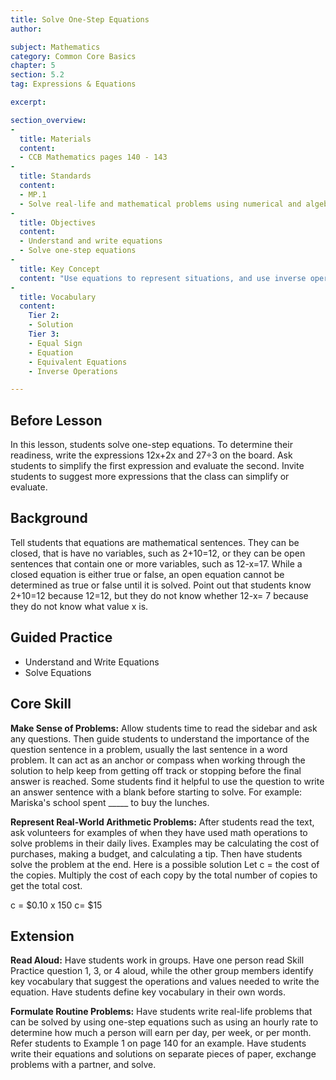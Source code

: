 ```yaml
---
title: Solve One-Step Equations
author:

subject: Mathematics
category: Common Core Basics
chapter: 5
section: 5.2
tag: Expressions & Equations

excerpt:

section_overview:
-
  title: Materials
  content:
  - CCB Mathematics pages 140 - 143
-
  title: Standards
  content:
  - MP.1
  - Solve real-life and mathematical problems using numerical and algebraic expressions and equations.
-
  title: Objectives
  content:
  - Understand and write equations
  - Solve one-step equations
-
  title: Key Concept
  content: "Use equations to represent situations, and use inverse operations to solve one-step equations. "
-
  title: Vocabulary
  content:
    Tier 2:
    - Solution
    Tier 3:
    - Equal Sign
    - Equation
    - Equivalent Equations
    - Inverse Operations

---
```

## Before Lesson

In this lesson, students solve one-step equations. To determine their readiness, write the expressions 12x+2x and 27÷3 on the board. Ask students to simplify the first expression and evaluate the second. Invite students to suggest more expressions that the class can simplify or evaluate.

## Background

Tell students that equations are mathematical sentences. They can be closed, that is have no variables, such as 2+10=12, or they can be open sentences that contain one or more variables, such as 12-x=17. While a closed equation is either true or false, an open equation cannot be determined as true or false until it is solved. Point out that students know 2+10=12 because 12=12, but they do not know whether 12-x= 7 because they do not know what value x is.

## Guided Practice

- Understand and Write Equations
- Solve Equations

## Core Skill

**Make Sense of Problems:** Allow students time to read the sidebar and ask any questions. Then guide students to understand the importance of the question sentence in a problem, usually the last sentence in a word problem. It can act as an anchor or compass when working through the solution to help keep from getting off track or stopping before the final answer is reached. Some students find it helpful to use the question to write an answer sentence with a blank before starting to solve. For example: Mariska's school spent _____ to buy the lunches.

**Represent Real-World Arithmetic Problems:** After students read the text, ask volunteers for examples of when they have used math operations to solve problems in their daily lives. Examples may be calculating the cost of purchases, making a budget, and calculating a tip. Then have students solve the problem at the end. Here is a possible solution Let c = the cost of the copies. Multiply the cost of each copy by the total number of copies to get the total cost.

c = $0.10 x 150
c= $15

## Extension

**Read Aloud:** Have students work in groups. Have one person read Skill Practice question 1, 3, or 4 aloud, while the other group members identify key vocabulary that suggest the operations and values needed to write the equation. Have students define key vocabulary in their own words.

**Formulate Routine Problems:** Have students write real-life problems that can be solved by using one-step equations such as using an hourly rate to determine how much a person will earn per day, per week, or per month. Refer students to Example 1 on page 140 for an example. Have students write their equations and solutions on separate pieces of paper, exchange problems with a partner, and solve.
